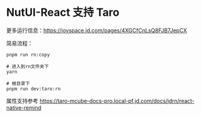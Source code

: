 # NutUI-React 支持 Taro

更多运行信息：https://joyspace.jd.com/pages/4XGCfCnLsQ8FJB7JepCX

简易流程：
```
pnpm run rn:copy

# 进入到rn文件夹下
yarn

# 根目录下
pnpm run dev:taro:rn

```

属性支持参考 https://taro-mcube-docs-pro.local-pf.jd.com/docs/jdrn/react-native-remind